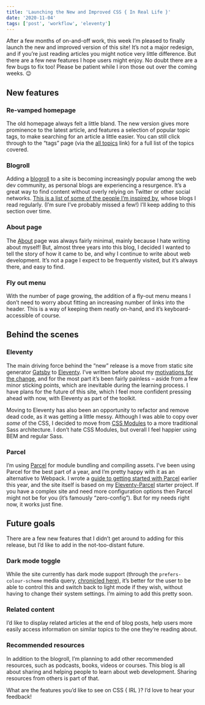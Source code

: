 ```yaml
---
title: 'Launching the New and Improved CSS { In Real Life }'
date: '2020-11-04'
tags: ['post', 'workflow', 'eleventy']
---
```


After a few months of on-and-off work, this week I’m pleased to finally launch the new and improved version of this site! It’s not a major redesign, and if you’re just reading articles you might notice very little difference. But there are a few new features I hope users might enjoy. No doubt there are a few bugs to fix too! Please be patient while I iron those out over the coming weeks. :wink:

## New features

### Re-vamped homepage

The old homepage always felt a little bland. The new version gives more prominence to the latest article, and features a selection of popular topic tags, to make searching for an article a little easier. You can still click through to the “tags” page (via the [all topics](/tags) link) for a full list of the topics covered.

### Blogroll

Adding a [blogroll](/blogroll) to a site is becoming increasingly popular among the web dev community, as personal blogs are experiencing a resurgence. It’s a great way to find content without overly relying on Twitter or other social networks. [This is a list of some of the people I’m inspired by](/blogroll), whose blogs I read regularly. (I’m sure I’ve probably missed a few!) I’ll keep adding to this section over time.

### About page

The [About](/about) page was always fairly minimal, mainly because I hate writing about myself! But, almost three years into this blog, I decided I wanted to tell the story of how it came to be, and why I continue to write about web development. It’s not a page I expect to be frequently visited, but it’s always there, and easy to find.

### Fly out menu

With the number of page growing, the addition of a fly-out menu means I don’t need to worry about fitting an increasing number of links into the header. This is a way of keeping them neatly on-hand, and it’s keyboard-accessible of course.

## Behind the scenes

### Eleventy

The main driving force behind the “new” release is a move from static site generator [Gatsby](https://www.gatsbyjs.com/) to [Eleventy](https://www.11ty.dev/). I’ve written before about my [motivations for the change](https://css-irl.info/from-gatsby-to-eleventy/), and for the most part it’s been fairly painless – aside from a few minor sticking points, which are inevitable during the learning process. I have plans for the future of this site, which I feel more confident pressing ahead with now, with Eleventy as part of the toolkit.

Moving to Eleventy has also been an opportunity to refactor and remove dead code, as it was getting a little messy. Although I was able to copy over _some_ of the CSS, I decided to move from [CSS Modules](https://github.com/css-modules/css-modules) to a more traditional Sass architecture. I don’t hate CSS Modules, but overall I feel happier using BEM and regular Sass.

### Parcel

I’m using [Parcel](https://parceljs.org/) for module bundling and compiling assets. I’ve been using Parcel for the best part of a year, and I’m pretty happy with it as an alternative to Webpack. I wrote a [guide to getting started with Parcel](https://css-irl.info/a-modern-front-end-workflow-part-2/) earlier this year, and the site itself is based on my [Eleventy-Parcel](https://eleventy-parcel.netlify.app/) starter project. If you have a complex site and need more configuration options then Parcel might not be for you (it’s famously “zero-config”). But for my needs right now, it works just fine.

## Future goals

There are a few new features that I didn’t get around to adding for this release, but I’d like to add in the not-too-distant future.

### Dark mode toggle

While the site currently has dark mode support (through the `prefers-colour-scheme` media query, [chronicled here](/quick-and-easy-dark-mode-with-css-custom-properties/)), it’s better for the user to be able to control this and switch back to light mode if they wish, without having to change their system settings. I’m aiming to add this pretty soon.

### Related content

I’d like to display related articles at the end of blog posts, help users more easily access information on similar topics to the one they’re reading about.

### Recommended resources

In addition to the blogroll, I’m planning to add other recommended resources, such as podcasts, books, videos or courses. This blog is all about sharing and helping people to learn about web development. Sharing resources from others is part of that.

What are the features you’d like to see on CSS { IRL }? I’d love to hear your feedback!
